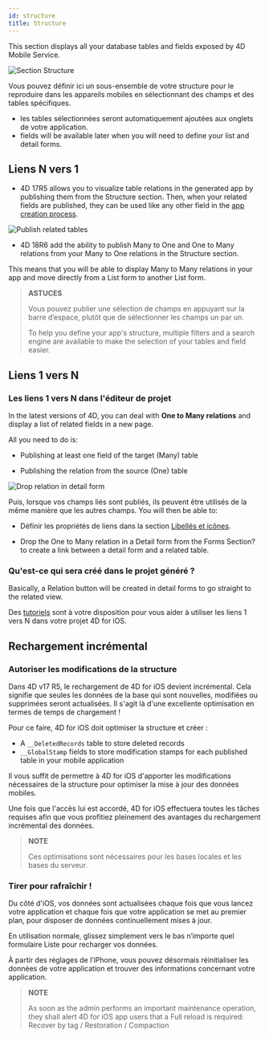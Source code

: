 ```yaml
---
id: structure
title: Structure
---
```


This section displays all your database tables and fields exposed by 4D Mobile Service.

![Section Structure](assets/fr/project-editor/Structure-section-4D-for-iOS.png)

Vous pouvez définir ici un sous-ensemble de votre structure pour le reproduire dans les appareils mobiles en sélectionnant des champs et des tables spécifiques.

* les tables sélectionnées seront automatiquement ajoutées aux onglets de votre application.
* fields will be available later when you will need to define your list and detail forms.

## Liens N vers 1

* 4D 17R5 allows you to visualize table relations in the generated app by publishing them from the Structure section. Then, when your related fields are published, they can be used like any other field in the [app creation process](many-to-one-relations.html).

![Publish related tables](assets/en/project-editor/Structure-section-N-to-1-relations-4D-for-iOS.png)

* 4D 18R6 add the ability to publish Many to One and One to Many relations from your Many to One relations in the Structure section.

This means that you will be able to display Many to Many relations in your app and move directly from a List form to another List form.


> **ASTUCES**
> 
> Vous pouvez publier une sélection de champs en appuyant sur la barre d’espace, plutôt que de sélectionner les champs un par un.
> 
> To help you define your app's structure, multiple filters and a search engine are available to make the selection of your tables and field easier.


## Liens 1 vers N

### Les liens 1 vers N dans l'éditeur de projet

In the latest versions of 4D, you can deal with **One to Many relations** and display a list of related fields in a new page.

All you need to do is:

* Publishing at least one field of the target (Many) table

* Publishing the relation from the source (One) table

![Drop relation in detail form](assets/en/project-editor/Structure-1-to-N-relations-4D-for-iOS.png)

Puis, lorsque vos champs liés sont publiés, ils peuvent être utilisés de la même manière que les autres champs. You will then be able to:

* Définir les propriétés de liens dans la section [Libellés et icônes](labels-and-icons.html#relations-properties).

* Drop the One to Many relation in a Detail form from the Forms Section? to create a link between a detail form and a related table.

### Qu'est-ce qui sera créé dans le projet généré ?

Basically, a Relation button will be created in detail forms to go straight to the related view.

Des [tutoriels](one-to-many-relations.html) sont à votre disposition pour vous aider à utiliser les liens 1 vers N dans votre projet 4D for iOS.



## Rechargement incrémental

### Autoriser les modifications de la structure

Dans 4D v17 R5, le rechargement de 4D for iOS devient incrémental. Cela signifie que seules les données de la base qui sont nouvelles, modifiées ou supprimées seront actualisées. Il s'agit là d'une excellente optimisation en termes de temps de chargement !

Pour ce faire, 4D for iOS doit optimiser la structure et créer :

* A `__DeletedRecords` table to store deleted records
* `__GlobalStamp` fields to store modification stamps for each published table in your mobile application

Il vous suffit de permettre à 4D for iOS d'apporter les modifications nécessaires de la structure pour optimiser la mise à jour des données mobiles.

Une fois que l'accès lui est accordé, 4D for iOS effectuera toutes les tâches requises afin que vous profitiez pleinement des avantages du rechargement incrémental des données.

> **NOTE**
> 
> Ces optimisations sont nécessaires pour les bases locales et les bases du serveur.


### Tirer pour rafraîchir !

Du côté d'iOS, vos données sont actualisées chaque fois que vous lancez votre application et chaque fois que votre application se met au premier plan, pour disposer de données continuellement mises à jour.

En utilisation normale, glissez simplement vers le bas n’importe quel formulaire Liste pour recharger vos données.

À partir des réglages de l’iPhone, vous pouvez désormais réinitialiser les données de votre application et trouver des informations concernant votre application.

> **NOTE**
> 
> As soon as the admin performs an important maintenance operation, they shall alert 4D for iOS app users that a Full reload is required: Recover by tag / Restoration / Compaction
